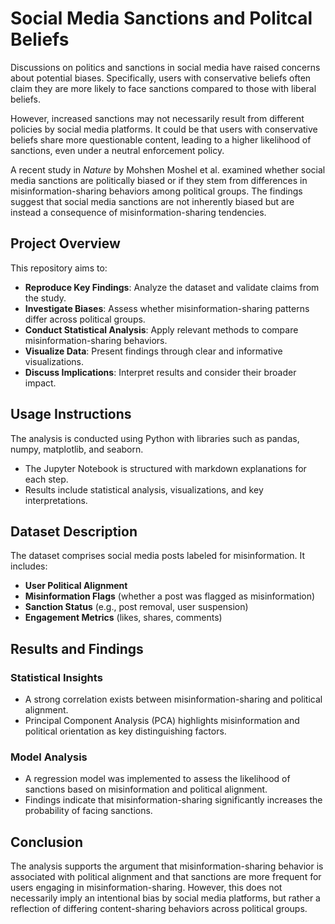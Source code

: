 # Social Media Sanctions and Politcal Beliefs

Discussions on politics and sanctions in social media have raised concerns about potential biases. Specifically, users with conservative beliefs often claim they are more likely to face sanctions compared to those with liberal beliefs.

However, increased sanctions may not necessarily result from different policies by social media platforms. It could be that users with conservative beliefs share more questionable content, leading to a higher likelihood of sanctions, even under a neutral enforcement policy.

A recent study in *Nature* by Mohshen Moshel et al. examined whether social media sanctions are politically biased or if they stem from differences in misinformation-sharing behaviors among political groups. The findings suggest that social media sanctions are not inherently biased but are instead a consequence of misinformation-sharing tendencies.

## Project Overview

This repository aims to:

- **Reproduce Key Findings**: Analyze the dataset and validate claims from the study.
- **Investigate Biases**: Assess whether misinformation-sharing patterns differ across political groups.
- **Conduct Statistical Analysis**: Apply relevant methods to compare misinformation-sharing behaviors.
- **Visualize Data**: Present findings through clear and informative visualizations.
- **Discuss Implications**: Interpret results and consider their broader impact.

## Usage Instructions

The analysis is conducted using Python with libraries such as pandas, numpy, matplotlib, and seaborn.

- The Jupyter Notebook is structured with markdown explanations for each step.
- Results include statistical analysis, visualizations, and key interpretations.

## Dataset Description

The dataset comprises social media posts labeled for misinformation. It includes:

- **User Political Alignment**
- **Misinformation Flags** (whether a post was flagged as misinformation)
- **Sanction Status** (e.g., post removal, user suspension)
- **Engagement Metrics** (likes, shares, comments)

## Results and Findings

### Statistical Insights

- A strong correlation exists between misinformation-sharing and political alignment.
- Principal Component Analysis (PCA) highlights misinformation and political orientation as key distinguishing factors.

### Model Analysis

- A regression model was implemented to assess the likelihood of sanctions based on misinformation and political alignment.
- Findings indicate that misinformation-sharing significantly increases the probability of facing sanctions.

## Conclusion

The analysis supports the argument that misinformation-sharing behavior is associated with political alignment and that sanctions are more frequent for users engaging in misinformation-sharing. However, this does not necessarily imply an intentional bias by social media platforms, but rather a reflection of differing content-sharing behaviors across political groups.
